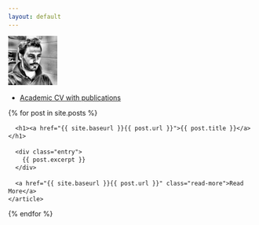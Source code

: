 ```yaml
---
layout: default
---
```



<img src="/images/avatar.jpg" alt="avatar" style="width: 100px;"/>



* [Academic CV with publications](docs/GiacomoVianello_Nov2017.pdf)



<div class="posts">
  {% for post in site.posts %}
    <article class="post">

      <h1><a href="{{ site.baseurl }}{{ post.url }}">{{ post.title }}</a></h1>

      <div class="entry">
        {{ post.excerpt }}
      </div>

      <a href="{{ site.baseurl }}{{ post.url }}" class="read-more">Read More</a>
    </article>
  {% endfor %}
</div>






